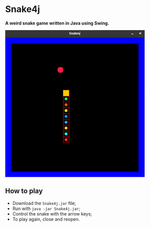 # Snake4j
**A weird snake game written in Java using Swing.**

![game_screenshot](img/game_screenshot.png "Game_screenshot")

## How to play
* Download the `Snake4j.jar` file;
* Run with `java -jar Snake4j.jar`;
* Control the snake with the arrow keys;
* To play again, close and reopen.

